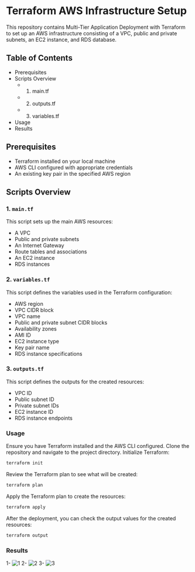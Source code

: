 # Terraform AWS Infrastructure Setup

This repository contains Multi-Tier Application Deployment with Terraform to set up an AWS infrastructure consisting of a VPC, public and private subnets, an EC2 instance, and RDS database.

## Table of Contents
- Prerequisites
- Scripts Overview
  - 1. main.tf
  - 2. outputs.tf
  - 3. variables.tf
- Usage
- Results
  
## Prerequisites
- Terraform installed on your local machine
- AWS CLI configured with appropriate credentials
- An existing key pair in the specified AWS region

## Scripts Overview

### 1. `main.tf`
This script sets up the main AWS resources:
- A VPC
- Public and private subnets
- An Internet Gateway
- Route tables and associations
- An EC2 instance
- RDS instances


### 2. `variables.tf`
This script defines the variables used in the Terraform configuration:
- AWS region
- VPC CIDR block
- VPC name
- Public and private subnet CIDR blocks
- Availability zones
- AMI ID
- EC2 instance type
- Key pair name
- RDS instance specifications

### 3. `outputs.tf`
This script defines the outputs for the created resources:
- VPC ID
- Public subnet ID
- Private subnet IDs
- EC2 instance ID
- RDS instance endpoints

### Usage
Ensure you have Terraform installed and the AWS CLI configured.
Clone the repository and navigate to the project directory.
Initialize Terraform:

```bash
terraform init
```
Review the Terraform plan to see what will be created:
```bash
terraform plan
```
Apply the Terraform plan to create the resources:
```bash
terraform apply
```
After the deployment, you can check the output values for the created resources:
```bash
terraform output
```
### Results
1- ![1](https://github.com/marwantarek11/IVOLVE_Training/assets/167176241/123f29fa-02fb-4290-bdee-f907229a5683)
2- ![2](https://github.com/marwantarek11/IVOLVE_Training/assets/167176241/f0bb814d-e0d8-41b0-ac56-e042c05dd865)
3- ![3](https://github.com/marwantarek11/IVOLVE_Training/assets/167176241/e843ea7c-4c3b-451c-8699-845eff28d387)




